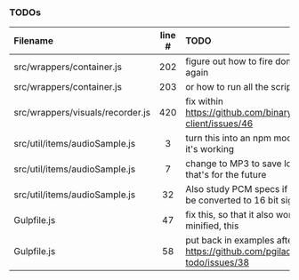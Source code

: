 ### TODOs
| Filename | line # | TODO
|:------|:------:|:------
| src/wrappers/container.js | 202 | figure out how to fire dom's onload event again
| src/wrappers/container.js | 203 | or how to run all the scripts over again
| src/wrappers/visuals/recorder.js | 420 | fix within https://github.com/binarykitchen/videomail-client/issues/46
| src/util/items/audioSample.js | 3 | turn this into an npm module, but only when it's working
| src/util/items/audioSample.js | 7 | change to MP3 to save lots of bytes but that's for the future
| src/util/items/audioSample.js | 32 | Also study PCM specs if these really have to be converted to 16 bit signed integers???
| Gulpfile.js | 47 | fix this, so that it also works when not minified, this
| Gulpfile.js | 58 | put back in examples after https://github.com/pgilad/gulp-todo/issues/38